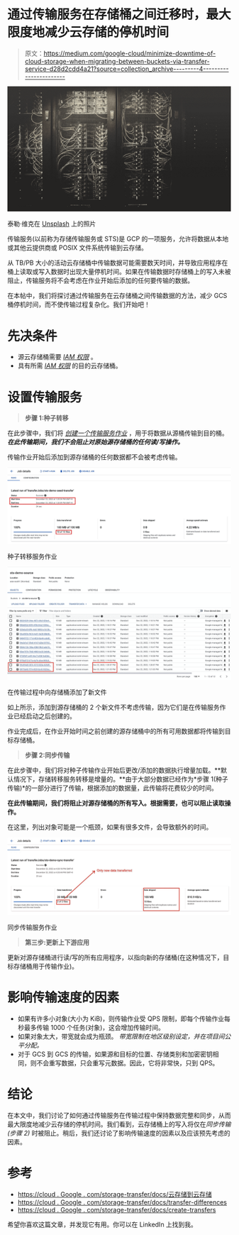 # 通过传输服务在存储桶之间迁移时，最大限度地减少云存储的停机时间

> 原文：<https://medium.com/google-cloud/minimize-downtime-of-cloud-storage-when-migrating-between-buckets-via-transfer-service-d28d2cdd4a21?source=collection_archive---------4----------------------->

![](img/9053315d0639cde0485de38fe4520701.png)

泰勒·维克在 [Unsplash](https://unsplash.com?utm_source=medium&utm_medium=referral) 上的照片

传输服务(以前称为存储传输服务或 STS)是 GCP 的一项服务，允许将数据从本地或其他云提供商或 POSIX 文件系统传输到云存储。

从 TB/PB 大小的活动云存储桶中传输数据可能需要数天时间，并导致应用程序在桶上读取或写入数据时出现大量停机时间。如果在传输数据时存储桶上的写入未被阻止，传输服务将不会考虑在作业开始后添加的任何要传输的数据。

在本帖中，我们将探讨通过传输服务在云存储桶之间传输数据的方法，减少 GCS 桶停机时间，而不使传输过程复杂化。我们开始吧！

# 先决条件

*   源云存储桶需要 [*IAM 权限*](https://cloud.google.com/storage-transfer/docs/source-cloud-storage#required_permissions) 。
*   具有所需 [*IAM 权限*](https://cloud.google.com/storage-transfer/docs/sink-cloud-storage#required_permissions) 的目的云存储桶。

# 设置传输服务

> **步骤 1:种子转移**

在此步骤中，我们将 [*创建一个传输服务作业*](https://cloud.google.com/storage-transfer/docs/create-transfers#create_a_transfer) ，用于将数据从源桶传输到目的桶。 ***在此传输期间，我们不会阻止对原始源存储桶的任何读/写操作。***

传输作业开始后添加到源存储桶的任何数据都不会被考虑传输。

![](img/f25d8a3fe9cdb2fee00acf9a151b0194.png)

种子转移服务作业

![](img/287120cc9c04fd638ae64279c806f2f9.png)

在传输过程中向存储桶添加了新文件

如上所示，添加到源存储桶的 2 个新文件不考虑传输，因为它们是在传输服务作业已经启动之后创建的。

作业完成后，在作业开始时间之前创建的源存储桶中的所有可用数据都将传输到目标存储桶。

> **步骤 2:同步传输**

在此步骤中，我们将对种子传输作业开始后更改/添加的数据执行增量加载。**默认情况下，存储转移服务转移是增量的。**由于大部分数据已经作为*步骤 1(种子传输)*的一部分进行了传输，根据添加的数据量，此传输将花费较少的时间。

**在此传输期间，我们将阻止对源存储桶的所有写入。根据需要，也可以阻止读取操作。**

在这里，列出对象可能是一个瓶颈，如果有很多文件，会导致额外的时间。

![](img/18c3cc5715b9bfa0c44f96425a5ce0b8.png)

同步传输服务作业

> **第三步:更新上下游应用**

更新对源存储桶进行读/写的所有应用程序，以指向新的存储桶(在这种情况下，目标存储桶用于传输作业)。

# 影响传输速度的因素

*   如果有许多小对象(大小为 KiB)，则传输作业受 QPS 限制，即每个传输作业每秒最多传输 1000 个任务(对象)，这会增加传输时间。
*   如果对象太大，带宽就会成为瓶颈。
    *带宽限制在地区级别设定，并在项目间公平分配。*
*   对于 GCS 到 GCS 的传输，如果源和目标的位置、存储类别和加密密钥相同，则不会重写数据，只会重写元数据。因此，它将非常快，只到 QPS。

# 结论

在本文中，我们讨论了如何通过传输服务在传输过程中保持数据完整和同步，从而最大限度地减少云存储的停机时间。我们看到，云存储桶上的写入将仅在*同步传输(步骤 2)* 时被阻止。稍后，我们还讨论了影响传输速度的因素以及应该预先考虑的因素。

# 参考

*   [https://cloud . Google . com/storage-transfer/docs/云存储到云存储](https://cloud.google.com/storage-transfer/docs/cloud-storage-to-cloud-storage)
*   [https://cloud . Google . com/storage-transfer/docs/transfer-differences](https://cloud.google.com/storage-transfer/docs/transfer-differences)
*   [https://cloud . Google . com/storage-transfer/docs/create-transfers](https://cloud.google.com/storage-transfer/docs/create-transfers)

希望你喜欢这篇文章，并发现它有用。你可以在 LinkedIn 上找到我。